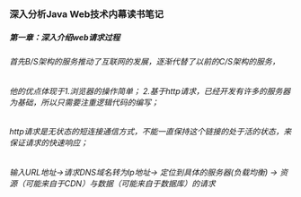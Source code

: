 ### 深入分析Java Web技术内幕读书笔记

##### 第一章：深入介绍web请求过程

###### 首先B/S架构的服务推动了互联网的发展，逐渐代替了以前的C/S架构的服务，
###### 他的优点体现于1.浏览器的操作简单；  2.基于http请求，已经开发有许多的服务器为基础，所以只需要注重逻辑代码的编写；
###### http请求是无状态的短连接通信方式，不能一直保持这个链接的处于活的状态，来保证请求的快速响应；
###### 输入URL地址->请求DNS域名转为Ip地址-> 定位到具体的服务器(负载均衡) ->  资源（可能来自于CDN）与数据（可能来自于数据库）的请求
###### 